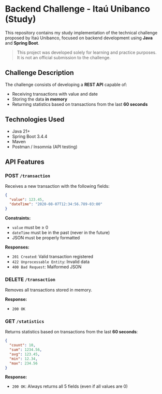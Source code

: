 # Backend Challenge - Itaú Unibanco (Study)

This repository contains my study implementation of the technical challenge proposed by Itaú Unibanco, focused on backend development using **Java** and **Spring Boot**.

> This project was developed solely for learning and practice purposes. It is not an official submission to the challenge.

## Challenge Description

The challenge consists of developing a **REST API** capable of:
- Receiving transactions with value and date
- Storing the data **in memory**
- Returning statistics based on transactions from the last **60 seconds**

## Technologies Used

- Java 21+ 
- Spring Boot 3.4.4
- Maven
- Postman / Insomnia (API testing)

## API Features

### POST `/transaction`

Receives a new transaction with the following fields:

```json
{
  "value": 123.45,
  "dateTime": "2020-08-07T12:34:56.789-03:00"
}
```

**Constraints:**
- `value` must be ≥ 0
- `dateTime` must be in the past (never in the future)
- JSON must be properly formatted

**Responses:**
- `201 Created`: Valid transaction registered
- `422 Unprocessable Entity`: Invalid data
- `400 Bad Request`: Malformed JSON

### DELETE `/transaction`

Removes all transactions stored in memory.

**Response:**
- `200 OK`

### GET `/statistics`

Returns statistics based on transactions from the last **60 seconds**:

```json
{
  "count": 10,
  "sum": 1234.56,
  "avg": 123.45,
  "min": 12.34,
  "max": 234.56
}
```

**Response:**
- `200 OK`: Always returns all 5 fields (even if all values are 0)
